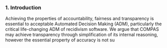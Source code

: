 ### 1. Introduction
Achieving the properties of accountability, fairness and transparency is essential to acceptable Automated Decision Making (ADM), particularly the critical life-changing ADM of recidivism software. We argue that COMPAS may achieve transparency through simplification of its internal reasoning, however the essential property of accuracy is not su